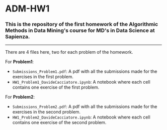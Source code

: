 # ADM-HW1
### This is the repository of the first homework of the Algorithmic Methods in Data Mining's course for MD's in Data Science at Sapienza.
---
There are 4 files here, two for each problem of the homework.

For **Problem1**:
  - `Submissions_Problem1.pdf`: A pdf with all the submissions made for the exercises in the first problem.
  - `HW1_Problem1_DavideCacciatore.ipynb`: A notebook where each cell contains one exercise of the first problem.

For **Problem2**:
  - `Submissions_Problem2.pdf`: A pdf with all the submissions made for the exercises in the second problem.
  - `HW1_Problem2_DavideCacciatore.ipynb`: A notebook where each cell contains one exercise of the second problem.

